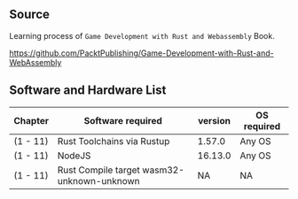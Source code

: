 ## Source

Learning process of `Game Development with Rust and Webassembly` Book.

https://github.com/PacktPublishing/Game-Development-with-Rust-and-WebAssembly

## Software and Hardware List

| Chapter  | Software required                          | version | OS required |
| -------- | ------------------------------------------ | ------- | ----------- |
| (1 - 11) | Rust Toolchains via Rustup                 | 1.57.0  | Any OS      |
| (1 - 11) | NodeJS                                     | 16.13.0 | Any OS      |
| (1 - 11) | Rust Compile target wasm32-unknown-unknown | NA      | NA          |
